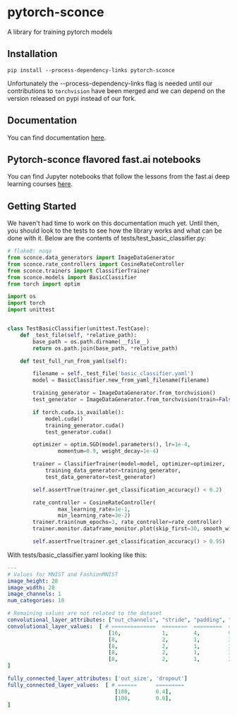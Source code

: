 # pytorch-sconce
A library for training pytorch models

## Installation

```
pip install --process-dependency-links pytorch-sconce
```
Unfortunately the --process-dependency-links flag is needed until our contributions to `torchvision` have been merged
and we can depend on the version released on pypi instead of our fork.

## Documentation

You can find documentation [here](https://davidlmorton.github.io/pytorch-sconce).

## Pytorch-sconce flavored fast.ai notebooks

You can find Jupyter notebooks that follow the lessons from the fast.ai deep learning courses
[here](https://github.com/davidlmorton/fastai-course-sconce).

## Getting Started

We haven't had time to work on this documentation much yet.
Until then, you should look to the tests to see how the library works and what can be done with it.
Below are the contents of tests/test_basic_classifier.py:

```python
# flake8: noqa
from sconce.data_generators import ImageDataGenerator
from sconce.rate_controllers import CosineRateController
from sconce.trainers import ClassifierTrainer
from sconce.models import BasicClassifier
from torch import optim

import os
import torch
import unittest


class TestBasicClassifier(unittest.TestCase):
    def _test_file(self, *relative_path):
        base_path = os.path.dirname(__file__)
        return os.path.join(base_path, *relative_path)

    def test_full_run_from_yaml(self):

        filename = self._test_file('basic_classifier.yaml')
        model = BasicClassifier.new_from_yaml_filename(filename)

        training_generator = ImageDataGenerator.from_torchvision()
        test_generator = ImageDataGenerator.from_torchvision(train=False)

        if torch.cuda.is_available():
            model.cuda()
            training_generator.cuda()
            test_generator.cuda()

        optimizer = optim.SGD(model.parameters(), lr=1e-4,
                momentum=0.9, weight_decay=1e-4)

        trainer = ClassifierTrainer(model=model, optimizer=optimizer,
            training_data_generator=training_generator,
            test_data_generator=test_generator)

        self.assertTrue(trainer.get_classification_accuracy() < 0.2)

        rate_controller = CosineRateController(
                max_learning_rate=1e-1,
                min_learning_rate=3e-2)
        trainer.train(num_epochs=3, rate_controller=rate_controller)
        trainer.monitor.dataframe_monitor.plot(skip_first=30, smooth_window=5)

        self.assertTrue(trainer.get_classification_accuracy() > 0.95)
```

With tests/basic_classifier.yaml looking like this:
```yaml
---
# Values for MNIST and FashionMNIST
image_height: 28
image_width: 28
image_channels: 1
num_categories: 10

# Remaining values are not related to the dataset
convolutional_layer_attributes: ["out_channels", "stride", "padding", "kernel_size"]
convolutional_layer_values:  [ # ==============  ========  =========  =============
                                [16,             1,        4,         9],
                                [8,              2,        1,         3],
                                [8,              2,        1,         3],
                                [8,              2,        1,         3],
                                [8,              2,        1,         3],
]

fully_connected_layer_attributes: ['out_size', 'dropout']
fully_connected_layer_values:  [ # ======      =========
                                  [100,        0.4],
                                  [100,        0.8],
]
```
